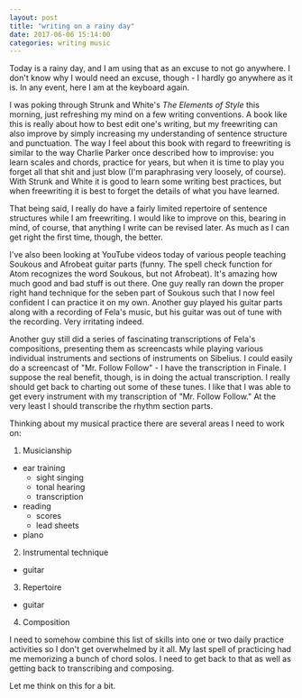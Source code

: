 ```yaml
---
layout: post
title: "writing on a rainy day"
date: 2017-06-06 15:14:00
categories: writing music
---
```


Today is a rainy day, and I am using that as an excuse to not go anywhere. I don't know why I would need an excuse, though - I hardly go anywhere as it is. In any event, here I am at the keyboard again.

I was poking through Strunk and White's *The Elements of Style* this morning, just refreshing my mind on a few writing conventions. A book like this is really about how to best edit one's writing, but my freewriting can also improve by simply increasing my understanding of sentence structure and punctuation. The way I feel about this book with regard to freewriting is similar to the way Charlie Parker once described how to improvise: you learn scales and chords, practice for years, but when it is time to play you forget all that shit and just blow (I'm paraphrasing very loosely, of course). With Strunk and White it is good to learn some writing best practices, but when freewriting it is best to forget the details of what you have learned.

That being said, I really do have a fairly limited repertoire of sentence structures while I am freewriting. I would like to improve on this, bearing in mind, of course, that anything I write can be revised later. As much as I can get right the first time, though, the better.

I've also been looking at YouTube videos today of various people teaching Soukous and Afrobeat guitar parts (funny. The spell check function for Atom recognizes the word Soukous, but not Afrobeat). It's amazing how much good and bad stuff is out there. One guy really ran down the proper right hand technique for the seben part of Soukous such that I now feel confident I can practice it on my own. Another guy played his guitar parts along with a recording of Fela's music, but his guitar was out of tune with the recording. Very irritating indeed.

Another guy still did a series of fascinating transcriptions of Fela's compositions, presenting them as screencasts while playing various individual instruments and sections of instruments on Sibelius. I could easily do a screencast of "Mr. Follow Follow" - I have the transcription in Finale. I suppose the real benefit, though, is in doing the actual transcription. I really should get back to charting out some of these tunes. I like that I was able to get every instrument with my transcription of "Mr. Follow Follow." At the very least I should transcribe the rhythm section parts.

Thinking about my musical practice there are several areas I need to work on:

1. Musicianship
  * ear training
    * sight singing
    * tonal hearing
    * transcription
  * reading
    * scores
    * lead sheets
  * piano
2. Instrumental technique
  * guitar
3. Repertoire
  * guitar
4. Composition

I need to somehow combine this list of skills into one or two daily practice activities so I don't get overwhelmed by it all. My last spell of practicing had me memorizing a bunch of chord solos. I need to get back to that as well as getting back to transcribing and composing.

Let me think on this for a bit.
